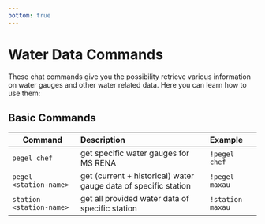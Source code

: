 ```yaml
---
bottom: true
---
```


# Water Data Commands

These chat commands give you the possibility retrieve various information on water gauges and other water related data. Here you can learn how to use them:
## Basic Commands

| **Command**              | **Description**                                                 | **Example**      |
|--------------------------|:----------------------------------------------------------------|:-----------------|
| `pegel chef`             | get specific water gauges for MS RENA                           | `!pegel chef`    |
| `pegel <station-name>`   | get (current + historical) water gauge data of specific station | `!pegel maxau`   |
| `station <station-name>` | get all provided water data of specific station                 | `!station maxau` |
